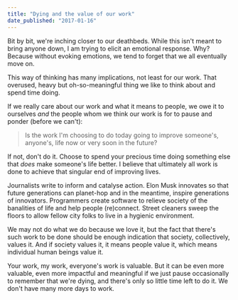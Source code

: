 ```yaml
---
title: "Dying and the value of our work"
date_published: "2017-01-16"
---
```


Bit by bit, we're inching closer to our deathbeds. While this isn't meant to bring anyone down, I am trying to elicit an emotional response. Why? Because without evoking emotions, we tend to forget that we all eventually move on.

This way of thinking has many implications, not least for our work. That overused, heavy but oh-so-meaningful thing we like to think about and spend time doing.

If we really care about our work and what it means to people, we owe it to ourselves _and_ the people whom we think our work is for to pause and ponder (before we can't):

> Is the work I'm choosing to do today going to improve someone's, anyone's, life now or very soon in the future?

If not, don't do it. Choose to spend your precious time doing something else that _does_ make someone's life better. I believe that ultimately all work is done to achieve that singular end of improving lives.

Journalists write to inform and catalyse action. Elon Musk innovates so that future generations can planet-hop and in the meantime, inspire generations of innovators. Programmers create software to relieve society of the banalities of life and help people (re)connect. Street cleaners sweep the floors to allow fellow city folks to live in a hygienic environment.

We may not do what we do because we love it, but the fact that there's such work to be done should be enough indication that society, collectively, values it. And if society values it, it means people value it, which means individual human beings value it.

Your work, my work, everyone's work is valuable. But it can be even more valuable, even more impactful and meaningful if we just pause occasionally to remember that we're dying, and there's only so little time left to do it. We don't have many more days to work.
